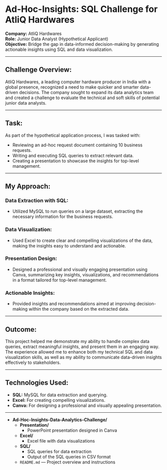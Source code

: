 # Ad-Hoc-Insights: SQL Challenge for AtliQ Hardwares

**Company:** AtliQ Hardwares  
**Role:** Junior Data Analyst (Hypothetical Applicant)  
**Objective:** Bridge the gap in data-informed decision-making by generating actionable insights using SQL and data visualization.

---

## Challenge Overview:
AtliQ Hardwares, a leading computer hardware producer in India with a global presence, recognized a need to make quicker and smarter data-driven decisions. The company sought to expand its data analytics team and created a challenge to evaluate the technical and soft skills of potential junior data analysts.

---

## Task:
As part of the hypothetical application process, I was tasked with:
- Reviewing an ad-hoc request document containing 10 business requests.
- Writing and executing SQL queries to extract relevant data.
- Creating a presentation to showcase the insights for top-level management.

---

## My Approach:

### Data Extraction with SQL:
- Utilized MySQL to run queries on a large dataset, extracting the necessary information for the business requests.

### Data Visualization:
- Used Excel to create clear and compelling visualizations of the data, making the insights easy to understand and actionable.

### Presentation Design:
- Designed a professional and visually engaging presentation using Canva, summarizing key insights, visualizations, and recommendations in a format tailored for top-level management.

### Actionable Insights:
- Provided insights and recommendations aimed at improving decision-making within the company based on the extracted data.

---

## Outcome:
This project helped me demonstrate my ability to handle complex data queries, extract meaningful insights, and present them in an engaging way. The experience allowed me to enhance both my technical SQL and data visualization skills, as well as my ability to communicate data-driven insights effectively to stakeholders.

---

## Technologies Used:
- **SQL:** MySQL for data extraction and querying.
- **Excel:** For creating compelling visualizations.
- **Canva:** For designing a professional and visually appealing presentation.

---

- **Ad-Hoc-Insights-Data-Analytics-Challenge/**
  - **Presentation/**
    -  PowerPoint presentation designed in Canva
  - **Excel/**
    - Excel file with data visualizations
  - **SQL/**
    -  SQL queries for data extraction
    -  Output of the SQL queries in CSV format
  - `README.md`  — Project overview and instructions

